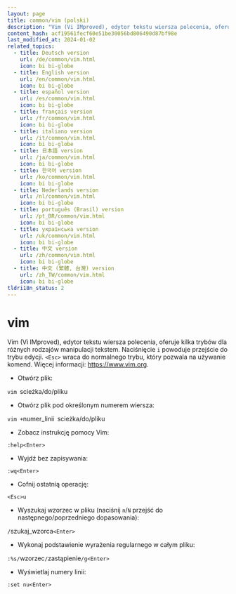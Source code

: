 ```yaml
---
layout: page
title: common/vim (polski)
description: "Vim (Vi IMproved), edytor tekstu wiersza polecenia, oferuje kilka trybów dla różnych rodzajów manipulacji tekstem."
content_hash: acf19561fecf60e51be30056bd806490d87bf98e
last_modified_at: 2024-01-02
related_topics:
  - title: Deutsch version
    url: /de/common/vim.html
    icon: bi bi-globe
  - title: English version
    url: /en/common/vim.html
    icon: bi bi-globe
  - title: español version
    url: /es/common/vim.html
    icon: bi bi-globe
  - title: français version
    url: /fr/common/vim.html
    icon: bi bi-globe
  - title: italiano version
    url: /it/common/vim.html
    icon: bi bi-globe
  - title: 日本語 version
    url: /ja/common/vim.html
    icon: bi bi-globe
  - title: 한국어 version
    url: /ko/common/vim.html
    icon: bi bi-globe
  - title: Nederlands version
    url: /nl/common/vim.html
    icon: bi bi-globe
  - title: português (Brasil) version
    url: /pt_BR/common/vim.html
    icon: bi bi-globe
  - title: українська version
    url: /uk/common/vim.html
    icon: bi bi-globe
  - title: 中文 version
    url: /zh/common/vim.html
    icon: bi bi-globe
  - title: 中文 (繁體, 台灣) version
    url: /zh_TW/common/vim.html
    icon: bi bi-globe
tldri18n_status: 2
---
```

# vim

Vim (Vi IMproved), edytor tekstu wiersza polecenia, oferuje kilka trybów dla różnych rodzajów manipulacji tekstem.
Naciśnięcie `i` powoduje przejście do trybu edycji. `<Esc>` wraca do normalnego trybu, który pozwala na używanie komend.
Więcej informacji: <https://www.vim.org>.

- Otwórz plik:

`vim `<span class="tldr-var badge badge-pill bg-dark-lm bg-white-dm text-white-lm text-dark-dm font-weight-bold">scieżka/do/pliku</span>

- Otwórz plik pod określonym numerem wiersza:

`vim +`<span class="tldr-var badge badge-pill bg-dark-lm bg-white-dm text-white-lm text-dark-dm font-weight-bold">numer_linii</span>` `<span class="tldr-var badge badge-pill bg-dark-lm bg-white-dm text-white-lm text-dark-dm font-weight-bold">scieżka/do/pliku</span>

- Zobacz instrukcję pomocy Vim:

`:help<Enter>`

- Wyjdź bez zapisywania:

`:wq<Enter>`

- Cofnij ostatnią operację:

`<Esc>u`

- Wyszukaj wzorzec w pliku (naciśnij `n`/`N` przejść do następnego/poprzedniego dopasowania):

`/`<span class="tldr-var badge badge-pill bg-dark-lm bg-white-dm text-white-lm text-dark-dm font-weight-bold">szukaj_wzorca</span>`<Enter>`

- Wykonaj podstawienie wyrażenia regularnego w całym pliku:

`:%s/`<span class="tldr-var badge badge-pill bg-dark-lm bg-white-dm text-white-lm text-dark-dm font-weight-bold">wzorzec</span>`/`<span class="tldr-var badge badge-pill bg-dark-lm bg-white-dm text-white-lm text-dark-dm font-weight-bold">zastąpienie</span>`/g<Enter>`

- Wyświetlaj numery linii:

`:set nu<Enter>`
